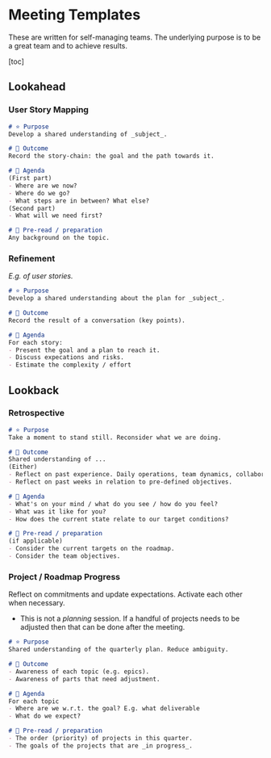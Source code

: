 # Meeting Templates

These are written for self-managing teams. The underlying purpose is to be a great team and to achieve results.

[toc]

## Lookahead



### User Story Mapping

```markdown
# ⭐ Purpose
Develop a shared understanding of _subject_.

# 🚀 Outcome
Record the story-chain: the goal and the path towards it.

# 📅 Agenda
(First part)
- Where are we now?
- Where do we go?
- What steps are in between? What else?
(Second part)
- What will we need first?

# 📖 Pre-read / preparation
Any background on the topic.
```

 

### Refinement

*E.g. of user stories.*

```markdown
# ⭐ Purpose
Develop a shared understanding about the plan for _subject_.

# 🚀 Outcome
Record the result of a conversation (key points).

# 📅 Agenda
For each story:
- Present the goal and a plan to reach it. 
- Discuss expecations and risks.
- Estimate the complexity / effort
```



## Lookback



### Retrospective

```markdown
# ⭐ Purpose
Take a moment to stand still. Reconsider what we are doing.

# 🚀 Outcome
Shared understanding of ...
(Either)
- Reflect on past experience. Daily operations, team dynamics, collaboration.
- Reflect on past weeks in relation to pre-defined objectives.

# 📅 Agenda
- What's on your mind / what do you see / how do you feel?
- What was it like for you?
- How does the current state relate to our target conditions?

# 📖 Pre-read / preparation
(if applicable)
- Consider the current targets on the roadmap.
- Consider the team objectives.
```



### Project / Roadmap Progress

Reflect on commitments and update expectations. Activate each other when necessary.

- This is not a *planning* session. If a handful of projects needs to be adjusted then that can be done after the meeting.

```markdown
# ⭐ Purpose
Shared understanding of the quarterly plan. Reduce ambiguity.

# 🚀 Outcome
- Awareness of each topic (e.g. epics).
- Awareness of parts that need adjustment.

# 📅 Agenda
For each topic
- Where are we w.r.t. the goal? E.g. what deliverable
- What do we expect?

# 📖 Pre-read / preparation
- The order (priority) of projects in this quarter.
- The goals of the projects that are _in progress_.
```



